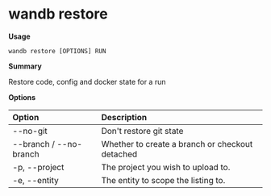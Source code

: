 # wandb restore

**Usage**

`wandb restore [OPTIONS] RUN`

**Summary**

Restore code, config and docker state for a run

**Options**

| **Option** | **Description** |
| :--- | :--- |
| --no-git | Don't restore git state |
| --branch / --no-branch | Whether to create a branch or checkout detached |
| -p, --project | The project you wish to upload to. |
| -e, --entity | The entity to scope the listing to. |

